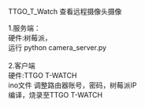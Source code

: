 
TTGO_T_Watch 查看远程摄像头摄像

1.服务端：<BR/>
   硬件:树莓派， <BR/>
   运行 python camera_server.py<BR/>
<BR/>
2.客户端<BR/>
   硬件:TTGO T-WATCH <BR/>
   ino文件 调整路由器账号，密码，树莓派IP<BR/>
   编译，烧录至TTGO T-WATCH<BR/>
   

